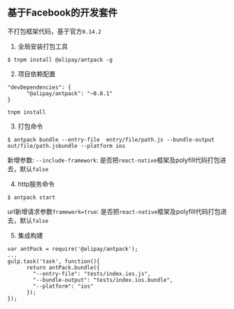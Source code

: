 ## 基于Facebook的开发套件

不打包框架代码，基于官方`0.14.2`

1. 全局安装打包工具
```
$ tnpm install @alipay/antpack -g
```

2. 项目依赖配置
```
"devDependencies": {
      "@alipay/antpack": "~0.0.1"
}
```
`tnpm install`

3. 打包命令
```
$ antpack bundle --entry-file  entry/file/path.js --bundle-output out/file/path.jsbundle --platform ios
```
新增参数: `--include-framework`: 是否把`react-native`框架及polyfill代码打包进去，默认`false`

4. http服务命令
```
$ antpack start
```
url新增请求参数`framework=true`: 是否把`react-native`框架及polyfill代码打包进去，默认`false`

5. 集成构建
```
var antPack = require('@alipay/antpack');
...
gulp.task('task', function(){
      return antPack.bundle({
        "--entry-file": "tests/index.ios.js",
        "--bundle-output": "tests/index.ios.bundle",
        "--platform": "ios"
      });
});
```